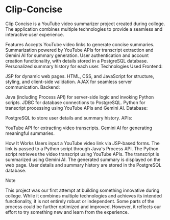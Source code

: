 # Clip-Concise
Clip Concise is a YouTube video summarizer project created during college. The application combines multiple technologies to provide a seamless and interactive user experience.

Features
Accepts YouTube video links to generate concise summaries.
Summarization powered by YouTube APIs for transcript extraction and Gemini AI for summary generation.
User authentication and account creation functionality, with details stored in a PostgreSQL database.
Personalized summary history for each user.
Technologies Used
Frontend:

JSP for dynamic web pages.
HTML, CSS, and JavaScript for structure, styling, and client-side validation.
AJAX for seamless server communication.
Backend:

Java (including Process API) for server-side logic and invoking Python scripts.
JDBC for database connections to PostgreSQL.
Python for transcript processing using YouTube APIs and Gemini AI.
Database:

PostgreSQL to store user details and summary history.
APIs:

YouTube API for extracting video transcripts.
Gemini AI for generating meaningful summaries.


How It Works
Users input a YouTube video link via JSP-based forms.
The link is passed to a Python script through Java's Process API.
The Python script retrieves the video transcript using YouTube APIs.
The transcript is summarized using Gemini AI.
The generated summary is displayed on the web page.
User details and summary history are stored in the PostgreSQL database.

Note

This project was our first attempt at building something innovative during college. While it combines multiple technologies and achieves its intended functionality, it is not entirely robust or independent. Some parts of the process could be further optimized and improved. However, it reflects our effort to try something new and learn from the experience.
